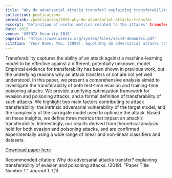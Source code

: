 ```yaml
---
title: "Why do adversarial attacks transfer? explaining transferability of evasion and poisoning attacks"
collection: publications
permalink: /publication/2019-why-do-adversarial-attacks-transfer
excerpt: 'Definition of useful metrics related to the attacks' transferability.
date: 2019
venue: 'USENIX Security 2019'
paperurl: 'https://www.usenix.org/system/files/sec19-demontis.pdf'
citation: 'Your Name, You. (2009). &quot;Why do adversarial attacks transfer? explaining transferability of evasion and poisoning attacks.&quot; <i>28th USENIX Security Symposium 2019</i>. 1(1).'
---
```


Transferability captures the ability of an attack against a machine-learning model to be effective against a different, potentially unknown, model. Empirical evidence for transferability has been shown in previous work, but the underlying reasons why an attack transfers or not are not yet well understood. In this paper, we present a comprehensive analysis aimed to investigate the transferability of both test-time evasion and training-time poisoning attacks. We provide a unifying optimization framework for evasion and poisoning attacks, and a formal definition of transferability of such attacks. We highlight two main factors contributing to attack transferability: the intrinsic adversarial vulnerability of the target model, and the complexity of the surrogate model used to optimize the attack. Based on these insights, we define three metrics that impact an attack’s transferability. Interestingly, our results derived from theoretical analysis hold for both evasion and poisoning attacks, and are confirmed experimentally using a wide range of linear and non-linear classifiers and datasets.

[Download paper here](https://www.usenix.org/system/files/sec19-demontis.pdf)

Recommended citation: Why do adversarial attacks transfer? explaining transferability of evasion and poisoning attacks. (2019). "Paper Title Number 1." <i>Journal 1</i>. 1(1).